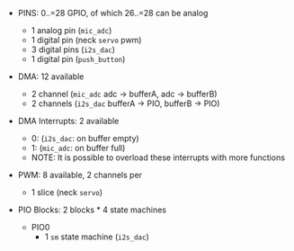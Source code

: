 
- PINS: 0..=28 GPIO, of which 26..=28 can be analog
  - 1 analog pin (`mic_adc`)
  - 1 digital pin (neck `servo` pwm)
  - 3 digital pins (`i2s_dac`)
  - 1 digital pin (`push_button`)

- DMA: 12 available
  - 2 channel (`mic_adc` adc -> bufferA, adc -> bufferB)
  - 2 channels (`i2s_dac` bufferA -> PIO, bufferB -> PIO)

- DMA Interrupts: 2 available
  - 0: (`i2s_dac`: on buffer empty)
  - 1: (`mic_adc`: on buffer full)
  - NOTE: It is possible to overload these interrupts with more functions

- PWM: 8 available, 2 channels per
  - 1 slice (neck `servo`)

- PIO Blocks: 2 blocks * 4 state machines
  - PIO0
    - 1 `sm` state machine (`i2s_dac`)
